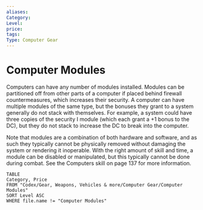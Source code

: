 ```yaml
---
aliases: 
Category: 
Level: 
price: 
tags: 
Type: Computer Gear
---
```


# Computer Modules

Computers can have any number of modules installed. Modules can be partitioned off from other parts of a computer if placed behind firewall countermeasures, which increases their security. A computer can have multiple modules of the same type, but the bonuses they grant to a system generally do not stack with themselves. For example, a system could have three copies of the security I module (which each grant a +1 bonus to the DC), but they do not stack to increase the DC to break into the computer.

Note that modules are a combination of both hardware and software, and as such they typically cannot be physically removed without damaging the system or rendering it inoperable. With the right amount of skill and time, a module can be disabled or manipulated, but this typically cannot be done during combat. See the Computers skill on page 137 for more information.

``` dataview
TABLE
Category, Price
FROM "Codex/Gear, Weapons, Vehicles & more/Computer Gear/Computer Modules"
SORT Level ASC
WHERE file.name != "Computer Modules"
```
